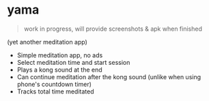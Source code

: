 # yama

> work in progress, will provide screenshots & apk when finished

(yet another meditation app)

- Simple meditation app, no ads
- Select meditation time and start session
- Plays a kong sound at the end
- Can continue meditation after the kong sound (unlike when using phone's countdown timer)
- Tracks total time meditated